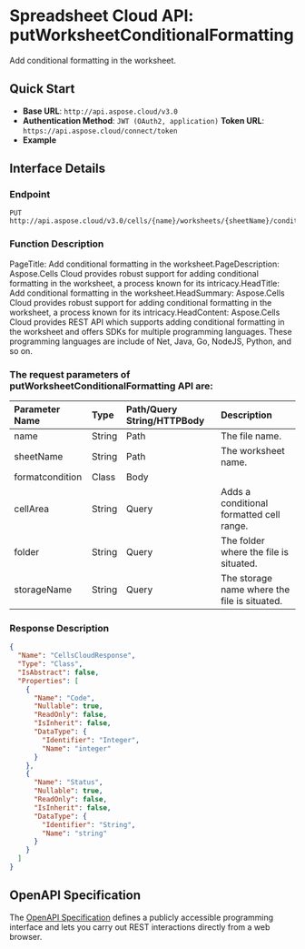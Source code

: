 # **Spreadsheet Cloud API: putWorksheetConditionalFormatting**

Add conditional formatting in the worksheet. 


## **Quick Start**

- **Base URL**: `http://api.aspose.cloud/v3.0`
- **Authentication Method**: `JWT (OAuth2, application)`  **Token URL**: `https://api.aspose.cloud/connect/token`
- **Example** 

## **Interface Details**

### **Endpoint** 

```
PUT http://api.aspose.cloud/v3.0/cells/{name}/worksheets/{sheetName}/conditionalFormattings
```
### **Function Description**
PageTitle:  Add conditional formatting in the worksheet.PageDescription: Aspose.Cells Cloud provides robust support for adding conditional formatting in the worksheet, a process known for its intricacy.HeadTitle: Add conditional formatting in the worksheet.HeadSummary: Aspose.Cells Cloud provides robust support for adding conditional formatting in the worksheet, a process known for its intricacy.HeadContent: Aspose.Cells Cloud provides REST API which supports adding conditional formatting in the worksheet and offers SDKs for multiple programming languages. These programming languages are include of Net, Java, Go, NodeJS, Python, and so on.

### The request parameters of **putWorksheetConditionalFormatting** API are: 

| Parameter Name | Type | Path/Query String/HTTPBody | Description | 
| :- | :- | :- |:- | 
|name|String|Path|The file name.|
|sheetName|String|Path|The worksheet name.|
|formatcondition|Class|Body||
|cellArea|String|Query|Adds a conditional formatted cell range.|
|folder|String|Query|The folder where the file is situated.|
|storageName|String|Query|The storage name where the file is situated.|

### **Response Description**
```json
{
  "Name": "CellsCloudResponse",
  "Type": "Class",
  "IsAbstract": false,
  "Properties": [
    {
      "Name": "Code",
      "Nullable": true,
      "ReadOnly": false,
      "IsInherit": false,
      "DataType": {
        "Identifier": "Integer",
        "Name": "integer"
      }
    },
    {
      "Name": "Status",
      "Nullable": true,
      "ReadOnly": false,
      "IsInherit": false,
      "DataType": {
        "Identifier": "String",
        "Name": "string"
      }
    }
  ]
}
```


## OpenAPI Specification

The [OpenAPI Specification](https://reference.aspose.cloud/cells/#/ConditionalFormattingsController/PutWorksheetConditionalFormatting) defines a publicly accessible programming interface and lets you carry out REST interactions directly from a web browser.
